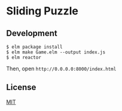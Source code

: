 # Sliding Puzzle

## Development

```shell
$ elm package install
$ elm make Game.elm --output index.js
$ elm reactor
```

Then, open `http://0.0.0.0:8000/index.html`

## License

[MIT](http://moroshko.mit-license.org)
